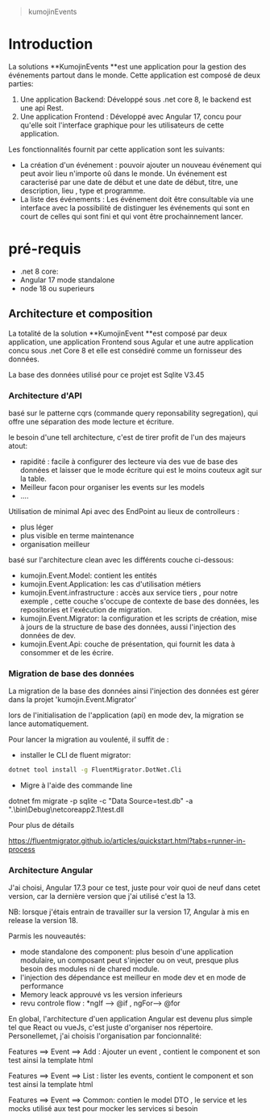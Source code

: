> kumojinEvents

# Introduction

La solutions **KumojinEvents **est une application pour la gestion des événements partout dans le monde. Cette application est composé de deux parties:

1. Une application Backend: Développé sous .net core 8, le backend est une api Rest.
2. Une application Frontend : Développé avec Angular 17, concu pour qu'elle soit l'interface graphique pour les utilisateurs de cette application.

Les fonctionnalités fournit par cette application sont les suivants:

- La création d'un événement : pouvoir ajouter un nouveau événement qui peut avoir lieu n'importe oû dans le monde. Un événement est caracterisé par une date de début et une date de début, titre, une description, lieu , type et programme.
- La liste des événements : Les événement doit être consultable via une interface avec la possibilité de distinguer les événements qui sont en court de celles qui sont fini et qui vont être prochainnement lancer.

# pré-requis

- .net 8 core:
- Angular 17 mode standalone
- node 18 ou superieurs

## Architecture et composition

La totalité de la solution **KumojinEvent **est composé par deux application, une application Frontend sous Agular et une autre application concu sous .net Core 8 et elle est consédiré comme un fornisseur des données.

La base des données utilisé pour ce projet est Sqlite V3.45

### Architecture d'API

basé sur le patterne cqrs (commande query reponsability segregation), qui offre une séparation des mode lecture et écriture.

le besoin d'une tell architecture, c'est de tirer profit de l'un des majeurs atout:

- rapidité : facile à configurer des lecteure via des vue de base des données et laisser que le mode écriture qui est le moins couteux agit sur la table.
- Meilleur facon pour organiser les events sur les models
- ....

Utilisation de minimal Api avec des EndPoint au lieux de controlleurs :

- plus léger
- plus visible en terme maintenance
- organisation meilleur

basé sur l'architecture clean avec les différents couche ci-dessous:

- kumojin.Event.Model: contient les entités
- kumojin.Event.Application: les cas d'utilisation métiers
- kumojin.Event.infrastructure : accès aux service tiers , pour notre exemple , cette couche s'occupe de contexte de base des données, les repositories et l'exécution de migration.
- kumojin.Event.Migrator: la configuration et les scripts de création, mise à jours de la structure de base des données, aussi l'injection des données de dev.
- kumojin.Event.Api: couche de présentation, qui fournit les data à consommer et de les écrire.

### Migration de base des données

La migration de la base des données ainsi l'injection des données est gérer dans la projet 'kumojin.Event.Migrator'

lors de l'initialisation de l'application  (api) en mode dev, la migration se lance automatiquement.

Pour lancer la migration au voulenté, il suffit de :

- installer le CLI de fluent migrator:

```bash
dotnet tool install -g FluentMigrator.DotNet.Cli
```

- Migre à l'aide des commande line

dotnet fm migrate -p sqlite -c "Data Source=test.db" -a ".\\bin\\Debug\\netcoreapp2.1\\test.dll

Pour plus de détails

https://fluentmigrator.github.io/articles/quickstart.html?tabs=runner-in-process

### Architecture Angular

J'ai choisi, Angular 17.3 pour ce test, juste pour voir quoi de neuf dans cetet version, car la dernière version que j'ai utilisé c'est la 13.

NB: lorsque j'étais entrain de travailler sur la version 17, Angular à mis en release la version 18.

Parmis les nouveautés:

- mode standalone des component: plus besoin d'une application modulaire, un composant peut s'injecter ou on veut, presque plus besoin des modules ni de chared module.
- l'injection des dépendance est meilleur en mode dev et en mode de performance
- Memory leack approuvé vs les version inferieurs
- revu controle flow : *ngIf --> @if , ngFor--> @for

En global, l'architecture d'uen application Angular est devenu plus simple tel que React ou vueJs, c'est juste d'organiser nos répertoire. Personellemet, j'ai choisis l'organisation par foncionnalité:

Features ==> Event ==> Add : Ajouter un event , contient le component et son test ainsi la template html

Features ==> Event ==> List : lister les events, contient le component et son test ainsi la template html

Features ==> Event ==> Common: contien le model DTO , le service et les mocks utilisé aux test pour mocker les services si besoin
